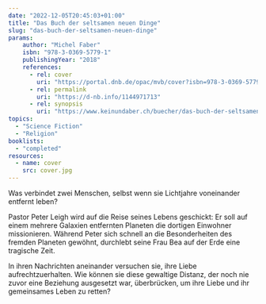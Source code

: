 ```yaml
---
date: "2022-12-05T20:45:03+01:00"
title: "Das Buch der seltsamen neuen Dinge"
slug: "das-buch-der-seltsamen-neuen-dinge"
params:
    author: "Michel Faber"
    isbn: "978-3-0369-5779-1"
    publishingYear: "2018"
    references:
      - rel: cover
        uri: "https://portal.dnb.de/opac/mvb/cover?isbn=978-3-0369-5779-1"
      - rel: permalink
        uri: "https://d-nb.info/1144971713"
      - rel: synopsis
        uri: "https://www.keinundaber.ch/buecher/das-buch-der-seltsamen-neuen-dinge?variant=264338"
topics:
  - "Science Fiction"
  - "Religion"
booklists:
  - "completed"
resources:
  - name: cover
    src: cover.jpg
---
```

Was verbindet zwei Menschen, selbst wenn sie Lichtjahre voneinander entfernt 
leben?

Pastor Peter Leigh wird auf die Reise seines Lebens geschickt: Er soll auf einem 
mehrere Galaxien entfernten Planeten die dortigen Einwohner missionieren. 
Während Peter sich schnell an die Besonderheiten des fremden Planeten gewöhnt, 
durchlebt seine Frau Bea auf der Erde eine tragische Zeit.

In ihren Nachrichten aneinander versuchen sie, ihre Liebe aufrechtzuerhalten. 
Wie können sie diese gewaltige Distanz, der noch nie zuvor eine Beziehung 
ausgesetzt war, überbrücken, um ihre Liebe und ihr gemeinsames Leben zu retten?